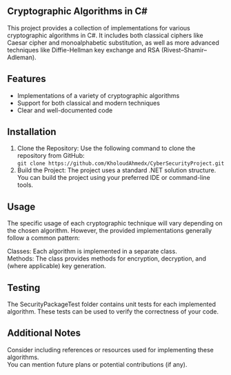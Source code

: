 ## Cryptographic Algorithms in C#

This project provides a collection of implementations for various cryptographic algorithms in C#. It includes both classical ciphers like Caesar cipher and monoalphabetic substitution, as well as more advanced techniques like Diffie-Hellman key exchange and RSA (Rivest–Shamir–Adleman).
## Features

- Implementations of a variety of cryptographic algorithms
- Support for both classical and modern techniques
- Clear and well-documented code

## Installation

1. Clone the Repository: Use the following command to clone the repository from GitHub: <br />
``` git clone https://github.com/KholoudAhmedx/CyberSecurityProject.git ```
2. Build the Project: The project uses a standard .NET solution structure. You can build the project using your preferred IDE or command-line tools.

## Usage

The specific usage of each cryptographic technique will vary depending on the chosen algorithm. However, the provided implementations generally follow a common pattern: <br />

Classes: Each algorithm is implemented in a separate class. <br />
Methods: The class provides methods for encryption, decryption, and (where applicable) key generation.

## Testing

The SecurityPackageTest folder contains unit tests for each implemented algorithm. These tests can be used to verify the correctness of your code.

## Additional Notes

Consider including references or resources used for implementing these algorithms. <br />
You can mention future plans or potential contributions (if any). <br />
